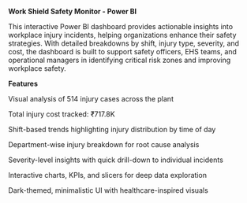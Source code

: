 **Work Shield Safety Monitor - Power BI**

This interactive Power BI dashboard provides actionable insights into workplace injury incidents, helping organizations enhance their safety strategies. With detailed breakdowns by shift, injury type, severity, and cost, the dashboard is built to support safety officers, EHS teams, and operational managers in identifying critical risk zones and improving workplace safety.

**Features**

Visual analysis of 514 injury cases across the plant

Total injury cost tracked: ₹717.8K

Shift-based trends highlighting injury distribution by time of day

Department-wise injury breakdown for root cause analysis

Severity-level insights with quick drill-down to individual incidents

Interactive charts, KPIs, and slicers for deep data exploration

Dark-themed, minimalistic UI with healthcare-inspired visuals
